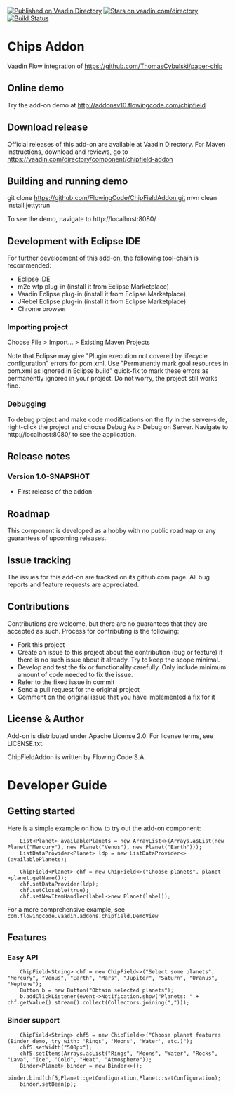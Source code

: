 [![Published on Vaadin Directory](https://img.shields.io/badge/Vaadin%20Directory-published-00b4f0.svg)](https://vaadin.com/directory/component/chipfield-addon)
[![Stars on vaadin.com/directory](https://img.shields.io/vaadin-directory/star/chipfield-addon.svg)](https://vaadin.com/directory/component/chipfield-addon)
[![Build Status](https://jenkins.flowingcode.com/buildStatus/icon?job=ChipField-14-addon)](https://jenkins.flowingcode.com/job/ChipField-14-addon/)

# Chips Addon

Vaadin Flow integration of https://github.com/ThomasCybulski/paper-chip

## Online demo

Try the add-on demo at http://addonsv10.flowingcode.com/chipfield

## Download release

Official releases of this add-on are available at Vaadin Directory. For Maven instructions, download and reviews, go to https://vaadin.com/directory/component/chipfield-addon

## Building and running demo

git clone https://github.com/FlowingCode/ChipFieldAddon.git
mvn clean install jetty:run

To see the demo, navigate to http://localhost:8080/

## Development with Eclipse IDE

For further development of this add-on, the following tool-chain is recommended:
- Eclipse IDE
- m2e wtp plug-in (install it from Eclipse Marketplace)
- Vaadin Eclipse plug-in (install it from Eclipse Marketplace)
- JRebel Eclipse plug-in (install it from Eclipse Marketplace)
- Chrome browser

### Importing project

Choose File > Import... > Existing Maven Projects

Note that Eclipse may give "Plugin execution not covered by lifecycle configuration" errors for pom.xml. Use "Permanently mark goal resources in pom.xml as ignored in Eclipse build" quick-fix to mark these errors as permanently ignored in your project. Do not worry, the project still works fine. 

### Debugging

To debug project and make code modifications on the fly in the server-side, right-click the project and choose Debug As > Debug on Server. Navigate to http://localhost:8080/ to see the application.
 
## Release notes

### Version 1.0-SNAPSHOT
- First release of the addon

## Roadmap

This component is developed as a hobby with no public roadmap or any guarantees of upcoming releases.

## Issue tracking

The issues for this add-on are tracked on its github.com page. All bug reports and feature requests are appreciated. 

## Contributions

Contributions are welcome, but there are no guarantees that they are accepted as such. Process for contributing is the following:
- Fork this project
- Create an issue to this project about the contribution (bug or feature) if there is no such issue about it already. Try to keep the scope minimal.
- Develop and test the fix or functionality carefully. Only include minimum amount of code needed to fix the issue.
- Refer to the fixed issue in commit
- Send a pull request for the original project
- Comment on the original issue that you have implemented a fix for it

## License & Author

Add-on is distributed under Apache License 2.0. For license terms, see LICENSE.txt.

ChipFieldAddon is written by Flowing Code S.A.

# Developer Guide

## Getting started

Here is a simple example on how to try out the add-on component:

    	List<Planet> availablePlanets = new ArrayList<>(Arrays.asList(new Planet("Mercury"), new Planet("Venus"), new Planet("Earth")));
    	ListDataProvider<Planet> ldp = new ListDataProvider<>(availablePlanets);
    	
    	ChipField<Planet> chf = new ChipField<>("Choose planets", planet->planet.getName());
    	chf.setDataProvider(ldp);
    	chf.setClosable(true);
    	chf.setNewItemHandler(label->new Planet(label));

For a more comprehensive example, see `com.flowingcode.vaadin.addons.chipfield.DemoView`

## Features

### Easy API

    	ChipField<String> chf = new ChipField<>("Select some planets", "Mercury", "Venus", "Earth", "Mars", "Jupiter", "Saturn", "Uranus", "Neptune");
		Button b = new Button("Obtain selected planets");
    	b.addClickListener(event->Notification.show("Planets: " + chf.getValue().stream().collect(Collectors.joining(",")));

### Binder support

        ChipField<String> chf5 = new ChipField<>("Choose planet features (Binder demo, try with: 'Rings', 'Moons', 'Water', etc.)");
        chf5.setWidth("500px");
        chf5.setItems(Arrays.asList("Rings", "Moons", "Water", "Rocks", "Lava", "Ice", "Cold", "Heat", "Atmosphere"));
        Binder<Planet> binder = new Binder<>();
        binder.bind(chf5,Planet::getConfiguration,Planet::setConfiguration);
        binder.setBean(p);
